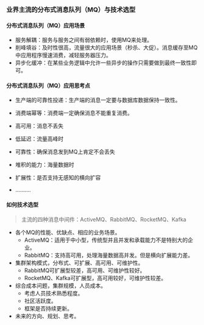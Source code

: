 ### 业界主流的分布式消息队列（MQ）与技术选型



#### 分布式消息队列（MQ）应用场景

- 服务解耦：服务与服务之间有弱依赖时，使用MQ来处理。
- 削峰填谷：及时性很高，流量很大的应用场景（秒杀、大促）。消息缓存至MQ中应用程序慢速消费，减轻服务器压力。
- 异步化缓冲：在某些业务逻辑中允许一些异步的操作只需要做到最终一致性即可。

#### 分布式消息队列（MQ）应用思考点

- 生产端的可靠性投递：生产端的消息一定要与数据库数据保持一致性。

- 消费端幂等：消费端一定确保消息不能重复消费。
- 高可用：消息不丢失
- 低延迟：流量高峰时
- 可靠性：确保消息发到MQ上肯定不会丢失
- 堆积的能力：海量数据时
- 扩展性：是否支持无感知的横向扩容

- ..........

#### 如何技术选型

> 主流的四种消息中间件：ActiveMQ、RabbitMQ、RocketMQ、Kafka

- 各个MQ的性能、优缺点、相应的业务场景。
  - ActiveMQ：适用于中小型，传统型并且并发和承载能力不是特别大的企业。
  - RabbitMQ：支持高可用，处理海量数据高并发。但是横向扩展能力差。
- 集群架构模式，分布式、可扩展、高可用、可维护性。
  - RabbitMQ可扩展型较差，高可用、可维护性较好。
  - RocketMQ、Kafka可扩展型，高可用较好，可维护性较差。
- 综合成本问题，集群规模，人员成本。
  - 考虑人员技术熟悉程度。
  - 社区活跃度。
  - 框架是否持续更新。
- 未来的方向、规划、思考。
